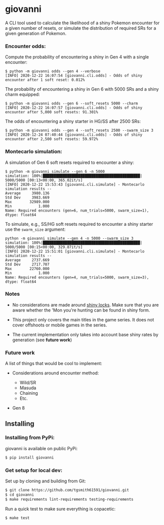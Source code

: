 # giovanni

A CLI tool used to calculate the likelihood of a shiny Pokemon encounter for a
given number of resets, or simulate the distribution of required SRs for a given
generation of Pokemon.


### Encounter odds:

Compute the probability of encountering a shiny in Gen 4 with a single encounter:

```
$ python -m giovanni odds --gen 4 --verbose
[INFO] 2020-12-22 16:07:54 [giovanni.cli.odds] - Odds of shiny encounter after 1 soft reset: 0.012%
```

The probability of encountering a shiny in Gen 6 with 5000 SRs and a shiny charm equipped:

```
$ python -m giovanni odds --gen 6 --soft_resets 5000 --charm
[INFO] 2020-12-22 16:07:57 [giovanni.cli.odds] - Odds of shiny encounter after 5,000 soft resets: 91.301%
```

The odds of encountering a shiny starter in HG/SS after 2500 SRs:

```
$ python -m giovanni odds --gen 4 --soft_resets 2500 --swarm_size 3
[INFO] 2020-12-24 07:40:44 [giovanni.cli.odds] - Odds of shiny encounter after 2,500 soft resets: 59.972%
```


### Montecarlo simulation:

A simulation of Gen 6 soft resets required to encounter a shiny:

```
$ python -m giovanni simulate --gen 6 -n 5000
simulation: 100%|████████████████████████████████████████████| 5000/5000 [00:13<00:00, 365.02it/s]
[INFO] 2020-12-22 15:53:43 [giovanni.cli.simulate] - Montecarlo simulation results --
Average     3980.136
Std Dev     3983.669
Max        32989.000
Min            1.000
Name: Required encounters (gen=6, num_trials=5000, swarm_size=1), dtype: float64
```

To simulate, e.g., SS/HG soft resets required to encounter a shiny starter use
the `swarm_size` argument:

```
python -m giovanni simulate --gen 4 -n 5000 --swarm_size 3
simulation: 100%|████████████████████████████████████████████| 5000/5000 [00:15<00:00, 329.87it/s]
[INFO] 2020-12-22 15:51:01 [giovanni.cli.simulate] - Montecarlo simulation results --
Average     2737.669
Std Dev     2717.707
Max        22760.000
Min            1.000
Name: Required encounters (gen=4, num_trials=5000, swarm_size=3), dtype: float64
```

### Notes

* No considerations are made around [shiny locks](https://pokemon-shiny-hunting.fandom.com/wiki/Shiny_Locks).
  Make sure that you are aware whether the 'Mon you're hunting can be found in shiny form.
  
* This project only covers the main titles in the game series. It does not cover offshoots or
  mobile games in the series.
  
* The current implementation only takes into account base shiny rates by generation (see **future work**)


### Future work

A list of things that would be cool to implement:

* Considerations around encounter method:
    * Wild/SR
    * Masuda
    * Chaining
    * Etc.
    
* Gen 8

## Installing

### Installing from PyPi:

giovanni is available on public PyPi:

```bash
$ pip install giovanni
```

### Get setup for local dev:

Set up by cloning and building from Git:

```bash
$ git clone https://github.com/tgsmith61591/giovanni.git
$ cd giovanni
$ make requirements lint-requirements testing-requirements
```

Run a quick test to make sure everything is copacetic:

```bash
$ make test
```
